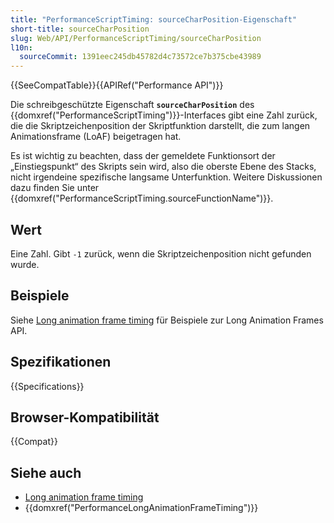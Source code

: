 ```yaml
---
title: "PerformanceScriptTiming: sourceCharPosition-Eigenschaft"
short-title: sourceCharPosition
slug: Web/API/PerformanceScriptTiming/sourceCharPosition
l10n:
  sourceCommit: 1391eec245db45782d4c73572ce7b375cbe43989
---
```


{{SeeCompatTable}}{{APIRef("Performance API")}}

Die schreibgeschützte Eigenschaft **`sourceCharPosition`** des {{domxref("PerformanceScriptTiming")}}-Interfaces gibt eine Zahl zurück, die die Skriptzeichenposition der Skriptfunktion darstellt, die zum langen Animationsframe (LoAF) beigetragen hat.

Es ist wichtig zu beachten, dass der gemeldete Funktionsort der „Einstiegspunkt“ des Skripts sein wird, also die oberste Ebene des Stacks, nicht irgendeine spezifische langsame Unterfunktion. Weitere Diskussionen dazu finden Sie unter {{domxref("PerformanceScriptTiming.sourceFunctionName")}}.

## Wert

Eine Zahl. Gibt `-1` zurück, wenn die Skriptzeichenposition nicht gefunden wurde.

## Beispiele

Siehe [Long animation frame timing](/de/docs/Web/API/Performance_API/Long_animation_frame_timing#examples) für Beispiele zur Long Animation Frames API.

## Spezifikationen

{{Specifications}}

## Browser-Kompatibilität

{{Compat}}

## Siehe auch

- [Long animation frame timing](/de/docs/Web/API/Performance_API/Long_animation_frame_timing)
- {{domxref("PerformanceLongAnimationFrameTiming")}}
